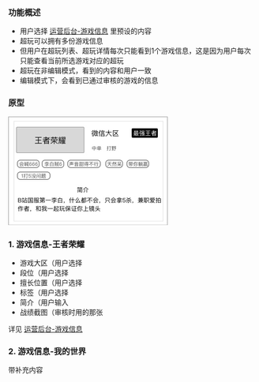 ### 功能概述
* 用户选择 [运营后台-游戏信息](console/gameinfo.md) 里预设的内容
* 超玩可以拥有多份游戏信息
* 但用户在超玩列表、超玩详情每次只能看到1个游戏信息，这是因为用户每次只能查看当前所选游戏对应的超玩
* 超玩在非编辑模式，看到的内容和用户一致
* 编辑模式下，会看到已通过审核的游戏的信息


### 原型
![](img/xplayer-info/对象-游戏信息.jpg)

### 1. 游戏信息-王者荣耀
* 游戏大区（用户选择
* 段位（用户选择
* 擅长位置（用户选择
* 标签（用户选择
* 简介（用户输入
* 战绩截图（审核时用的那张

详见 [运营后台-游戏信息](console/gameinfo.md)

### 2. 游戏信息-我的世界
带补充内容
